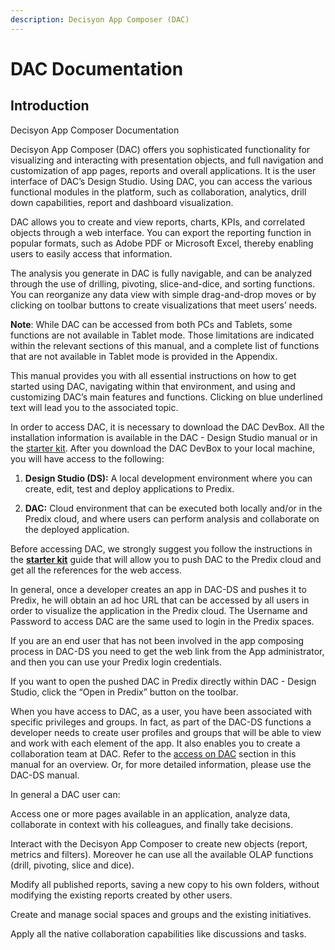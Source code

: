 ```yaml
---
description: Decisyon App Composer (DAC)
---
```


# DAC Documentation

## Introduction

Decisyon App Composer Documentation

Decisyon App Composer \(DAC\) offers you sophisticated functionality for visualizing and interacting with presentation objects, and full navigation and customization of app pages, reports and overall applications. It is the user interface of DAC’s Design Studio. Using DAC, you can access the various functional modules in the platform, such as collaboration, analytics, drill down capabilities, report and dashboard visualization.

DAC allows you to create and view reports, charts, KPIs, and correlated objects through a web interface. You can export the reporting function in popular formats, such as Adobe PDF or Microsoft Excel, thereby enabling users to easily access that information.

The analysis you generate in DAC is fully navigable, and can be analyzed through the use of drilling, pivoting, slice-and-dice, and sorting functions. You can reorganize any data view with simple drag-and-drop moves or by clicking on toolbar buttons to create visualizations that meet users’ needs.

**Note**:    While DAC can be accessed from both PCs and Tablets, some functions are not available in Tablet mode. Those limitations are indicated within the relevant sections of this manual, and a complete list of functions that are not available in Tablet mode is provided in the Appendix.

This manual provides you with all essential instructions on how to get started using DAC, navigating within that environment, and using and customizing DAC’s main features and functions. Clicking on blue underlined text will lead you to the associated topic.

In order to access DAC, it is necessary to download the DAC DevBox. All the installation information is available in the DAC - Design Studio manual or in the [starter kit](http://decisyon.com/docs/Decisyon_App_Composer_Starter_Kit.pdf). After you download the DAC DevBox to your local machine, you will have access to the following:

1.    **Design Studio \(DS\):** A local development environment where you can create, edit, test and deploy applications to Predix.

2.    **DAC:** Cloud environment that can be executed both locally and/or in the Predix cloud, and where users can perform analysis and collaborate on the deployed application.

Before accessing DAC, we strongly suggest you follow the instructions in the [**starter kit**](http://decisyon.com/docs/Decisyon_App_Composer_Starter_Kit.pdf) guide that will allow you to push DAC to the Predix cloud and get all the references for the web access.

In general, once a developer creates an app in DAC-DS and pushes it to Predix, he will obtain an ad hoc URL that can be accessed by all users in order to visualize the application in the Predix cloud. The Username and Password to access DAC are the same used to login in the Predix spaces.

If you are an end user that has not been involved in the app composing process in DAC-DS you need to get the web link from the App administrator, and then you can use your Predix login credentials.

If you want to open the pushed DAC in Predix directly within DAC - Design Studio, click the “Open in Predix” button on the toolbar.

When you have access to DAC, as a user, you have been associated with specific privileges and groups. In fact, as part of the DAC-DS functions a developer needs to create user profiles and groups that will be able to view and work with each element of the app. It also enables you to create a collaboration team at DAC. Refer to the [access on DAC](http://documents.decisyon.com/tomcat/manuals/user/ge/en/web/accessingDac.htm#_Toc207105920) section in this manual for an overview. Or, for more detailed information, please use the DAC-DS manual.

In general a DAC user can:

Access one or more pages available in an application, analyze data, collaborate in context with his colleagues, and finally take decisions.

Interact with the Decisyon App Composer to create new objects \(report, metrics and filters\). Moreover he can use all the available OLAP functions \(drill, pivoting, slice and dice\).

Modify all published reports, saving a new copy to his own folders, without modifying the existing reports created by other users.

Create and manage social spaces and groups and the existing initiatives.

Apply all the native collaboration capabilities like discussions and tasks.

